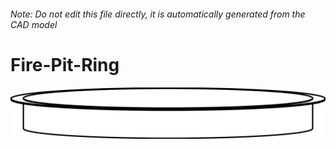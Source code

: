 ###### Note: Do not edit this file directly, it is automatically generated from the CAD model

# Fire-Pit-Ring

![](/project.svg)



 

